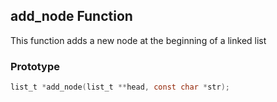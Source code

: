 ## add_node Function
This function adds a new node at the beginning of a linked list

### Prototype
```c
list_t *add_node(list_t **head, const char *str);
